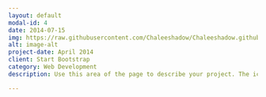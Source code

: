 ```yaml
---
layout: default
modal-id: 4
date: 2014-07-15
img: https://raw.githubusercontent.com/Chaleeshadow/Chaleeshadow.github.io/master/img/portfolio/game.png
alt: image-alt
project-date: April 2014
client: Start Bootstrap
category: Web Development
description: Use this area of the page to describe your project. The icon above is part of a free icon set by <a href="https://sellfy.com/p/8Q9P/jV3VZ/">Flat Icons</a>. On their website, you can download their free set with 16 icons, or you can purchase the entire set with 146 icons for only $12!

---
```

